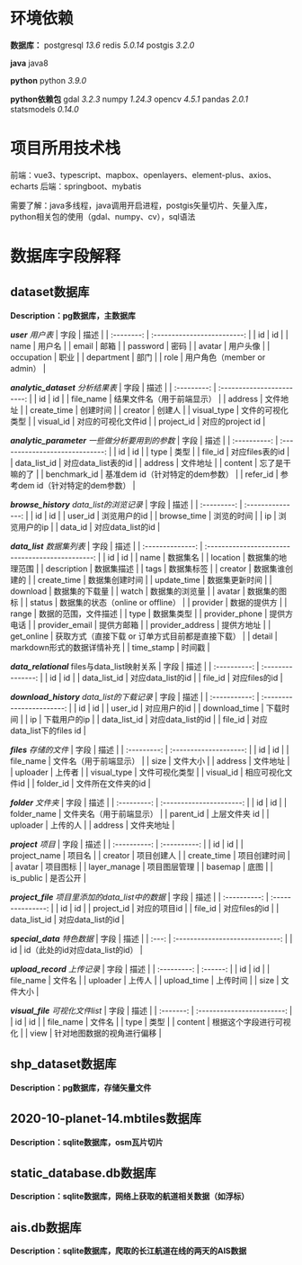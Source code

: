 # 环境依赖

**数据库：**
postgresql *13.6*
redis *5.0.14*
postgis *3.2.0*

**java**
java8

**python**
python *3.9.0*

**python依赖包**
gdal *3.2.3*
numpy *1.24.3*
opencv *4.5.1*
pandas *2.0.1*
statsmodels *0.14.0*


# 项目所用技术栈
前端：vue3、typescript、mapbox、openlayers、element-plus、axios、echarts
后端：springboot、mybatis

需要了解：java多线程，java调用开启进程，postgis矢量切片、矢量入库，python相关包的使用（gdal、numpy、cv），sql语法


# 数据库字段解释
## dataset数据库
**Description：pg数据库，主数据库**

***user***
*用户表*
|    字段    |            描述             |
| :--------: | :-------------------------: |
|     id     |             id              |
|    name    |           用户名            |
|   email    |            邮箱             |
|  password  |            密码             |
|   avatar   |          用户头像           |
| occupation |            职业             |
| department |            部门             |
|    role    | 用户角色（member or admin） |

***analytic_dataset***
*分析结果表*
|    字段     |            描述            |
| :---------: | :------------------------: |
|     id      |             id             |
|  file_name  | 结果文件名（用于前端显示） |
|   address   |          文件地址          |
| create_time |          创建时间          |
|   creator   |           创建人           |
| visual_type |      文件的可视化类型      |
|  visual_id  |     对应的可视化文件id     |
| project_id  |      对应的project id      |

***analytic_parameter***
*一些做分析要用到的参数*
|     字段     |              描述               |
| :----------: | :-----------------------------: |
|      id      |               id                |
|     type     |              类型               |
|   file_id    |         对应files表的id         |
| data_list_id |       对应data_list表的id       |
|   address    |            文件地址             |
|   content    |         忘了是干嘛的了          |
| benchmark_id | 基准dem id（针对特定的dem参数） |
|   refer_id   | 参考dem id（针对特定的dem参数） |

***browse_history***
*data_list的浏览记录*
|    字段     |       描述        |
| :---------: | :---------------: |
|     id      |        id         |
|   user_id   |   浏览用户的id    |
| browse_time |    浏览的时间     |
|     ip      |   浏览用户的ip    |
|   data_id   | 对应data_list的id |

***data_list***
*数据集列表*
|       字段       |                       描述                       |
| :--------------: | :----------------------------------------------: |
|        id        |                        id                        |
|       name       |                     数据集名                     |
|     location     |                 数据集的地理范围                 |
|   description    |                    数据集描述                    |
|       tags       |                    数据集标签                    |
|     creator      |                  数据集谁创建的                  |
|   create_time    |                  数据集创建时间                  |
|   update_time    |                  数据集更新时间                  |
|     download     |                  数据集的下载量                  |
|      watch       |                  数据集的浏览量                  |
|      avatar      |                   数据集的图标                   |
|      status      |        数据集的状态（online or offline）         |
|     provider     |                   数据的提供方                   |
|      range       |               数据的范围，文件描述               |
|       type       |                    数据集类型                    |
|  provider_phone  |                    提供方电话                    |
|  provider_email  |                    提供方邮箱                    |
| provider_address |                    提供方地址                    |
|    get_online    | 获取方式（直接下载 or 订单方式目前都是直接下载） |
|      detail      |            markdown形式的数据详情补充            |
|    time_stamp    |                      时间戳                      |


***data_relational***
files与data_list映射关系
|     字段     |       描述        |
| :----------: | :---------------: |
|      id      |        id         |
| data_list_id | 对应data_list的id |
|   file_id    |   对应files的id   |

***download_history***
*data_list的下载记录*
|     字段      |           描述            |
| :-----------: | :-----------------------: |
|      id       |            id             |
|    user_id    |       对应用户的id        |
| download_time |         下载时间          |
|      ip       |       下载用户的ip        |
| data_list_id  |     对应data_list的id     |
|    file_id    | 对应data_list下的files id |

***files***
*存储的文件*
|    字段     |          描述          |
| :---------: | :--------------------: |
|     id      |           id           |
|  file_name  | 文件名（用于前端显示） |
|    size     |        文件大小        |
|   address   |        文件地址        |
|  uploader   |         上传者         |
| visual_type |     文件可视化类型     |
|  visual_id  |    相应可视化文件id    |
|  folder_id  |   文件所在文件夹的id   |

***folder***
*文件夹*
|    字段     |           描述           |
| :---------: | :----------------------: |
|     id      |            id            |
| folder_name | 文件夹名（用于前端显示） |
|  parent_id  |      上层文件夹 id       |
|  uploader   |         上传的人         |
|   address   |        文件夹地址        |

***project***
*项目*
|     字段     |     描述     |
| :----------: | :----------: |
|      id      |      id      |
| project_name |    项目名    |
|   creator    |  项目创建人  |
| create_time  | 项目创建时间 |
|    avatar    |   项目图标   |
| layer_manage | 项目图层管理 |
|   basemap    |     底图     |
|  is_public   |   是否公开   |

***project_file***
*项目里添加的data_list中的数据*
|     字段     |       描述        |
| :----------: | :---------------: |
|      id      |        id         |
|  project_id  |   对应的项目id    |
|   file_id    |   对应files的id   |
| data_list_id | 对应data_list的id |

***special_data***
*特色数据*
| 字段  |              描述               |
| :---: | :-----------------------------: |
|  id   | id（此处的id对应data_list的id） |

***upload_record***
*上传记录*
|    字段     |   描述   |
| :---------: | :------: |
|     id      |    id    |
|  file_name  |  文件名  |
|  uploader   |  上传人  |
| upload_time | 上传时间 |
|    size     | 文件大小 |

***visual_file***
*可视化文件list*
|   字段    |            描述            |
| :-------: | :------------------------: |
|    id     |             id             |
| file_name |           文件名           |
|   type    |            类型            |
|  content  |   根据这个字段进行可视化   |
|   view    | 针对地图数据的视角进行偏移 |




## shp_dataset数据库
**Description：pg数据库，存储矢量文件**

## 2020-10-planet-14.mbtiles数据库
**Description：sqlite数据库，osm瓦片切片**

## static_database.db数据库
**Description：sqlite数据库，网络上获取的航道相关数据（如浮标）**

## ais.db数据库
**Description：sqlite数据库，爬取的长江航道在线的两天的AIS数据**



